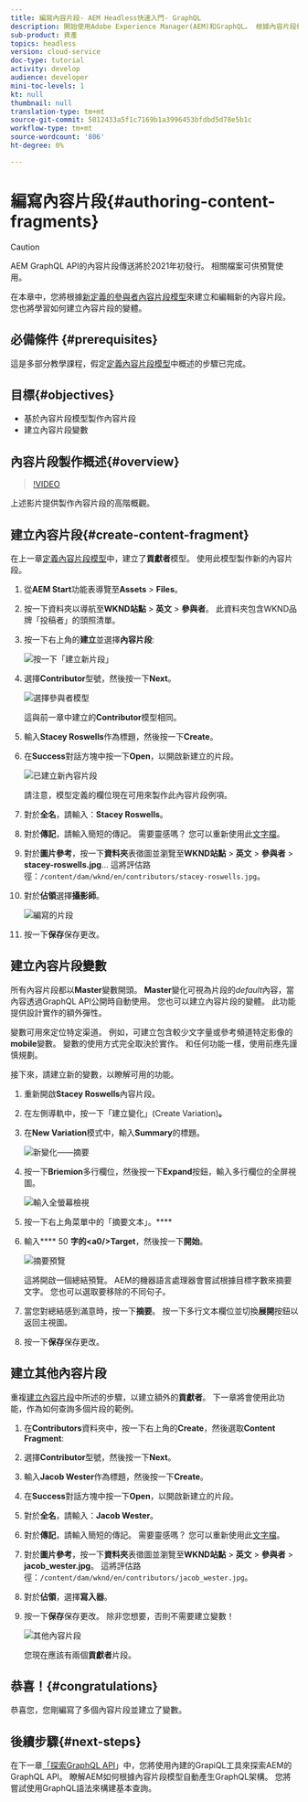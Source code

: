 ```yaml
---
title: 編寫內容片段- AEM Headless快速入門- GraphQL
description: 開始使用Adobe Experience Manager(AEM)和GraphQL。 根據內容片段模型建立和編輯新的內容片段。 瞭解如何建立內容片段的變體。
sub-product: 資產
topics: headless
version: cloud-service
doc-type: tutorial
activity: develop
audience: developer
mini-toc-levels: 1
kt: null
thumbnail: null
translation-type: tm+mt
source-git-commit: 5012433a5f1c7169b1a3996453bfdbd5d78e5b1c
workflow-type: tm+mt
source-wordcount: '806'
ht-degree: 0%

---
```



# 編寫內容片段{#authoring-content-fragments}

>[!CAUTION]
>
> AEM GraphQL API的內容片段傳送將於2021年初發行。
> 相關檔案可供預覽使用。

在本章中，您將根據[新定義的參與者內容片段模型](./content-fragment-models.md)來建立和編輯新的內容片段。 您也將學習如何建立內容片段的變體。

## 必備條件 {#prerequisites}

這是多部分教學課程，假定[定義內容片段模型](./content-fragment-models.md)中概述的步驟已完成。

## 目標{#objectives}

* 基於內容片段模型製作內容片段
* 建立內容片段變數

## 內容片段製作概述{#overview}

>[!VIDEO](https://video.tv.adobe.com/v/22451/?quality=12&learn=on)

上述影片提供製作內容片段的高階概觀。

## 建立內容片段{#create-content-fragment}

在上一章[定義內容片段模型](./content-fragment-models.md)中，建立了&#x200B;**貢獻者**&#x200B;模型。 使用此模型製作新的內容片段。

1. 從&#x200B;**AEM Start**&#x200B;功能表導覽至&#x200B;**Assets** > **Files**。
1. 按一下資料夾以導航至&#x200B;**WKND站點** > **英文** > **參與者**。 此資料夾包含WKND品牌「投稿者」的頭照清單。

1. 按一下右上角的&#x200B;**建立**&#x200B;並選擇&#x200B;**內容片段**:

   ![按一下「建立新片段」](assets/author-content-fragments/create-content-fragment-menu.png)

1. 選擇&#x200B;**Contributor**&#x200B;型號，然後按一下&#x200B;**Next**。

   ![選擇參與者模型](assets/author-content-fragments/select-contributor-model.png)

   這與前一章中建立的&#x200B;**Contributor**&#x200B;模型相同。

1. 輸入&#x200B;**Stacey Roswells**&#x200B;作為標題，然後按一下&#x200B;**Create**。
1. 在&#x200B;**Success**&#x200B;對話方塊中按一下&#x200B;**Open**，以開啟新建立的片段。

   ![已建立新內容片段](assets/author-content-fragments/new-content-fragment.png)

   請注意，模型定義的欄位現在可用來製作此內容片段例項。

1. 對於&#x200B;**全名**，請輸入：**Stacey Roswells**。
1. 對於&#x200B;**傳記**，請輸入簡短的傳記。 需要靈感嗎？ 您可以重新使用此[文字檔](assets/author-content-fragments/stacey-roswells-bio.txt)。
1. 對於&#x200B;**圖片參考**，按一下&#x200B;**資料夾**&#x200B;表徵圖並瀏覽至&#x200B;**WKND站點** > **英文** > **參與者** > **stacey-roswells.jpg**... 這將評估路徑：`/content/dam/wknd/en/contributors/stacey-roswells.jpg`。
1. 對於&#x200B;**佔領**&#x200B;選擇&#x200B;**攝影師**。

   ![編寫的片段](assets/author-content-fragments/stacye-roswell-fragment-authored.png)

1. 按一下&#x200B;**保存**&#x200B;保存更改。

## 建立內容片段變數

所有內容片段都以&#x200B;**Master**&#x200B;變數開頭。 **Master**&#x200B;變化可視為片段的&#x200B;*default*&#x200B;內容，當內容透過GraphQL API公開時自動使用。 您也可以建立內容片段的變體。 此功能提供設計實作的額外彈性。

變數可用來定位特定渠道。 例如，可建立包含較少文字量或參考頻道特定影像的&#x200B;**mobile**&#x200B;變數。 變數的使用方式完全取決於實作。 和任何功能一樣，使用前應先謹慎規劃。

接下來，請建立新的變數，以瞭解可用的功能。

1. 重新開啟&#x200B;**Stacey Roswells**&#x200B;內容片段。
1. 在左側導軌中，按一下「建立變化」(Create Variation)**。**
1. 在&#x200B;**New Variation**&#x200B;模式中，輸入&#x200B;**Summary**&#x200B;的標題。

   ![新變化——摘要](assets/author-content-fragments/new-variation-summary.png)

1. 按一下&#x200B;**Briemion**&#x200B;多行欄位，然後按一下&#x200B;**Expand**&#x200B;按鈕，輸入多行欄位的全屏視圖。

   ![輸入全螢幕檢視](assets/author-content-fragments/enter-full-screen-view.png)

1. 按一下右上角菜單中的「摘要文本」。****

1. 輸入&#x200B;**** 50 **字的&lt;a0/>Target**，然後按一下&#x200B;**開始**。

   ![摘要預覽](assets/author-content-fragments/summarize-text-preview.png)

   這將開啟一個總結預覽。 AEM的機器語言處理器會嘗試根據目標字數來摘要文字。 您也可以選取要移除的不同句子。

1. 當您對總結感到滿意時，按一下&#x200B;**摘要**。 按一下多行文本欄位並切換&#x200B;**展開**&#x200B;按鈕以返回主視圖。

1. 按一下&#x200B;**保存**&#x200B;保存更改。

## 建立其他內容片段

重複[建立內容片段](#create-content-fragment)中所述的步驟，以建立額外的&#x200B;**貢獻者**。 下一章將會使用此功能，作為如何查詢多個片段的範例。

1. 在&#x200B;**Contributors**&#x200B;資料夾中，按一下右上角的&#x200B;**Create**，然後選取&#x200B;**Content Fragment**:
1. 選擇&#x200B;**Contributor**&#x200B;型號，然後按一下&#x200B;**Next**。
1. 輸入&#x200B;**Jacob Wester**&#x200B;作為標題，然後按一下&#x200B;**Create**。
1. 在&#x200B;**Success**&#x200B;對話方塊中按一下&#x200B;**Open**，以開啟新建立的片段。
1. 對於&#x200B;**全名**，請輸入：**Jacob Wester**。
1. 對於&#x200B;**傳記**，請輸入簡短的傳記。 需要靈感嗎？ 您可以重新使用此[文字檔](assets/author-content-fragments/jacob-wester.txt)。
1. 對於&#x200B;**圖片參考**，按一下&#x200B;**資料夾**&#x200B;表徵圖並瀏覽至&#x200B;**WKND站點** > **英文** > **參與者** > **jacob_wester.jpg**。 這將評估路徑：`/content/dam/wknd/en/contributors/jacob_wester.jpg`。
1. 對於&#x200B;**佔領**，選擇&#x200B;**寫入器**。
1. 按一下&#x200B;**保存**&#x200B;保存更改。 除非您想要，否則不需要建立變數！

   ![其他內容片段](assets/author-content-fragments/additional-content-fragment.png)

   您現在應該有兩個&#x200B;**貢獻者**&#x200B;片段。

## 恭喜！{#congratulations}

恭喜您，您剛編寫了多個內容片段並建立了變數。

## 後續步驟{#next-steps}

在下一章[「探索GraphQL API](explore-graphql-api.md)」中，您將使用內建的GrapiQL工具來探索AEM的GraphQL API。 瞭解AEM如何根據內容片段模型自動產生GraphQL架構。 您將嘗試使用GraphQL語法來構建基本查詢。